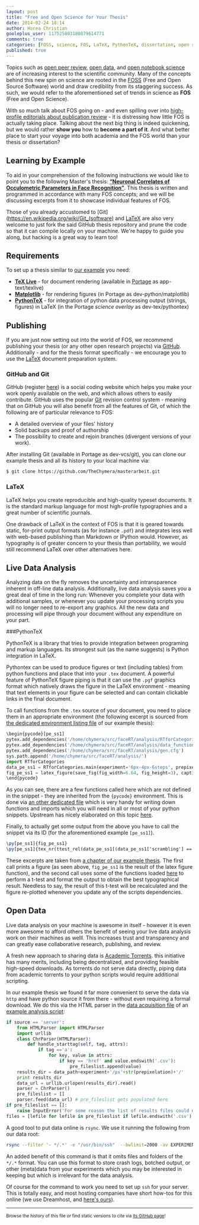 ```yaml
---
layout: post
title: "Free and Open Science for Your Thesis"
date: 2014-02-24 18:14
author: Horea Christian
gooleplus_user: 117525803180879614771
comments: true
categories: [FOSS, science, FOS, LaTeX, PythonTeX, dissertation, open science]
published: true
---
```


Topics such as [open peer review](http://en.wikipedia.org/wiki/Open_peer_review), [open data](http://en.wikipedia.org/wiki/Open_science_data), and [open notebook science](http://en.wikipedia.org/wiki/Open_notebook_science) are of increasing interest to the scientific community.
Many of the concepts behind this new spin on science are rooted in the [FOSS](http://en.wikipedia.org/wiki/FOSS) (Free and Open Source Software) world and draw credibility from its staggering success.
As such, we would refer to the aforementioned set of trends in science as **FOS** (Free and Open Science).

With so much talk about FOS going on - and even spilling over into [high-profile editorials about publication review][nature2006] - it is distressing how little FOS is actually taking place.
Talking about the next big thing is indeed quickening, but we would rather **show you** how to **become a part of it**.
And what better place to start your voyage into both academia and the FOS world than your thesis or dissertation?

<!-- more -->

## Learning by Example
To aid in your comprehension of the following instructions we would like to point you to the following Master's thesis: **[“Neuronal Correlates of Occulometric Parameters in Face Recognition”](https://github.com/TheChymera/masterarbeit)**.
This thesis is written and programmed in accordance with many FOS concepts; and we will be discussing excerpts from it to showcase individual features of FOS.

Those of you already accustomed to [Git](https://en.wikipedia.org/wiki/Git_(software) and [LaTeX](https://en.wikipedia.org/wiki/Latex) are also very welcome to just fork the said GitHub thesis repository and prune the code so that it can compile locally on your machine.
We're happy to guide you along, but hacking is a great way to learn too!

## Requirements
To set up a thesis similar to [our example](https://github.com/TheChymera/masterarbeit) you need:

* **[TeX Live](http://en.wikipedia.org/wiki/Texlive)** - for document rendering (available in [Portage](http://en.wikipedia.org/wiki/Portage_(software)) as app-text/texlive)
* **[Matplotlib](http://en.wikipedia.org/wiki/Matplotlib)** - for rendering figures (in Portage as dev-python/matplotlib)
* **[PythonTeX](https://en.wikipedia.org/wiki/User:Chym%C3%A6ra/PythonTeX)** - for integration of python data processing output (strings, figures) in LaTeX (in the Portage *science overlay* as dev-tex/pythontex)


## Publishing
If you are just now setting out into the world of FOS, we recommend publishing your thesis (or any other open research projects) via [GitHub](https://en.wikipedia.org/wiki/GitHub).
Additionally - and for the thesis format specifically - we encourage you to use the [LaTeX](https://en.wikipedia.org/wiki/Latex) document preparation system. 

### GitHub and Git 
GitHub (register [here](https://github.com/)) is a social coding website which helps you make your work openly available on the web, and which allows others to easily contribute.
GitHub uses the popular [Git](https://en.wikipedia.org/wiki/Git_(software)) revision control system -
meaning that on GitHub you will also benefit from all the features of Git, of which the following are of particular relevance to FOS: 

* A detailed overview of your files' history 
* Solid backups and proof of authorship 
* The possibility to create and rejoin branches (divergent versions of your work).

After installing Git (available in Portage as dev-vcs/git), you can clone our example thesis and all its history to your local machine via:

```bash
$ git clone https://github.com/TheChymera/masterarbeit.git
```

### LaTeX 
LaTeX helps you create reproducible and high-quality typeset documents.
It is the standard markup language for most high-profile typographies and a great number of scientific journals.
 
One drawback of LaTeX in the context of FOS is that it is geared towards static, for-print output formats (as for instance ```.pdf```) and integrates less well with web-based publishing than Markdown or IPython would.
However, as typography is of greater concern to your thesis than portability, we would still recommend LaTeX over other alternatives here.

## Live Data Analysis 
Analyzing data on the fly removes the uncertainty and intransparence inherent in off-line data analysis.
Additionally, live data analysis saves you a great deal of time in the long run:
Whenever you complete your data with additional samples, or whenever you update your processing scripts you will no longer need to re-export any graphics.
All the new data and processing will pipe through your document without any expenditure on your part.

###PythonTeX

PythonTeX is a library that tries to provide integration between programing and markup languages.
Its strongest suit (as the name suggests) is Python integration in LaTeX.

Pythontex can be used to produce figures or text (including tables) from python functions and place that into your ```.tex``` document.
A powerful feature of PythonTeX figure piping is that it can use the ```.pgf``` graphics format which natively draws the figure in the LaTeX environment - meaning that text elements in your figure can  be selected and can contain clickable links in the final document.

To call functions from the ```.tex``` source of your document, you need to place them in an appropriate environment (the following excerpt is sourced from [the dedicated environment listing file](https://github.com/TheChymera/masterarbeit/blob/master/pythontex/pycode.tex) of our example thesis):

```python
\begin{pycode}[pe_ss1]
pytex.add_dependencies('/home/chymera/src/faceRT/analysis/RTforCategories.py')
pytex.add_dependencies('/home/chymera/src/faceRT/analysis/data_functions.py')
pytex.add_dependencies('/home/chymera/src/faceRT/analysis/gen.cfg')
sys.path.append('/home/chymera/src/faceRT/analysis/')
import RTforCategories
data_pe_ss1 = RTforCategories.main(experiment='6px-4px-6steps', prepixelation=0, source='server', elinewidth=1, ecolor='0.3', make_tight={"pad": 0})
fig_pe_ss1 = latex_figure(save_fig(fig_width=6.64, fig_height=3), caption='Reaction times for Hariri-style face matching. Scrambled images for simple visual recognition were preprocessed only with a scrambling cluster of the sizes indicated in the graphic (sizes given in pixels). Reaction times for non-response trials were counted as \SI{5}{\second}. The error bars represent the standard deviation.', label='r_pe_ss1')
\end{pycode}
```

As you can see, there are a few functions called here which are not defined in the snippet - they are inherited from the ```{pycode}``` environment.
This is done via [an other dedicated file](https://github.com/TheChymera/masterarbeit/blob/master/pythontex/functions.tex) which is very handy for writing down functions and imports which you will need in all or most of your python snippets.
Upstream has nicely elaborated on this topic [here](https://github.com/gpoore/pythontex/wiki/matplotlib).

Finally, to actually get some output from the above you have to call the snippet via its ID (for the aforementioned example ```[pe_ss1]```).

```latex
\py[pe_ss1]{fig_pe_ss1}
\py[pe_ss1]{tex_nr(ttest_rel(data_pe_ss1[(data_pe_ss1['scrambling'] == 0) & (data_pe_ss1['intensity'] == 40)]['RT'], data_pe_ss1[(data_pe_ss1['scrambling'] == 0) & (data_pe_ss1['intensity'] == 100)]['RT'])[1]/2)}
```

These excerpts are taken from [a chapter of our example thesis](https://github.com/TheChymera/masterarbeit/blob/master/preliminary_experiments.tex).
The first call prints a figure (as seen above, ```fig_pe_ss1``` is the result of the latex figure function), and the second call uses some of the functions loaded [here](https://github.com/TheChymera/masterarbeit/blob/master/pythontex/functions.tex) to perform a t-test and format the output to obtain the best typographical result.
Needless to say, the result of this t-test will be recalculated and the figure re-plotted whenever you update any of the scripts dependencies.

## Open Data

Live data analysis on your machine is awesome in itself - however it is even more awesome to afford others the benefit of seeing your live data analysis work on their machines as welll.
This increases trust and transparency and can greatly ease collaborative research, publishing, and review.

A fresh new approach to sharing data is [Academic Torrents](http://academictorrents.com/).
this initiative has many merits, including being decentralized, and providing feasible high-speed downloads.
As torrents do not serve data directly, piping data from academic torrents to your python scripts would require additional scripting.

In our example thesis we found it far more convenient to serve the data via ```http``` and have python source it from there - without even requiring a formal download.
We do this via the HTML parser in the [data acquisition file](https://github.com/TheChymera/facesRT/blob/master/analysis/data_functions.py) of an [example analysis script](https://github.com/TheChymera/facesRT):

```python
if source == 'server':
	from HTMLParser import HTMLParser
	import urllib
	class ChrParser(HTMLParser):
		def handle_starttag(self, tag, attrs):
			if tag =='a':
				for key, value in attrs:
					if key == 'href' and value.endswith('.csv'):
						pre_fileslist.append(value)
	results_dir = data_path+experiment+'/px'+str(prepixelation)+'/'
	print results_dir
	data_url = urllib.urlopen(results_dir).read()
	parser = ChrParser()
	pre_fileslist = []
	parser.feed(data_url) # pre_fileslist gets populated here
if pre_fileslist == []:
	raise InputError('For some reason the list of results files could not be populated.')
files = [lefile for lefile in pre_fileslist if lefile.endswith('.csv') and not lefile.endswith(ignore_filename+'.csv')]
```

A good tool to put data online is ```rsync```.
We use it running the following from our data root:

```bash
rsync --filter '- */.*' -e "/usr/bin/ssh"  --bwlimit=2000 -av EXPERIMENT_ID user@server.host.com:remote/data/root/
```

An added benefit of this command is that it omits files and folders of the ```*/.*``` format.
You can use this format to store crash logs, botched output, or other (meta)data from your experiments which you may be interested in keeping but which is irrelevant for the data analysis.

Of course for the command to work you need to set up ```ssh``` for your server.
This is totally easy, and most hosting companies have short how-tos for this online (we use Dreamhost, and [here's ours](http://wiki.dreamhost.com/SSH)). 

[nature2006]: http://www.nature.com/nature/peerreview/debate/index.html "“Nature's Peer Review Debate”. Nature 2006"
[nature2008]: http://www.nature.com/news/2008/080915/full/455273a.html "Katherine Sanderson. “Data on display”. Nature 15 September 2008. doi:10.1038/455273a"

---
<sup>Browse the history of this file *or* find static versions to cite via [its GitHub page](https://github.com/TheChymera/chymeric_tutorials/blob/master/source/_posts/2014-02-24-open-science-for-thesis.markdown)!</sup>

